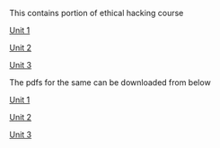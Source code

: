 This contains portion of ethical hacking course 

<a href="http://ganeshtiwari.me/semester6/ethicalhacking/unit_1">Unit 1</a><br/>

<a href="http://ganeshtiwari.me/semester6/ethicalhacking/unit_2">Unit 2</a><br/>

<a href="http://ganeshtiwari.me/semester6/ethicalhacking/unit_3">Unit 3</a><br/>

The pdfs for the same can be downloaded from below

<a href="http://ganeshtiwari.me/semester6/ethicalhacking/unit_1.pdf">Unit 1</a><br/>

<a href="http://ganeshtiwari.me/semester6/ethicalhacking/unit_2.pdf">Unit 2</a><br/>

<a href="http://ganeshtiwari.me/semester6/ethicalhacking/unit_3.pdf">Unit 3</a><br/>